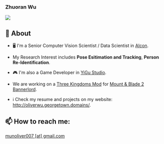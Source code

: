 ### Zhuoran Wu

![](https://komarev.com/ghpvc/?username=WuZhuoran)

## 👋 About

* 🖥️ I'm a Senior Computer Vision Scientist / Data Scientist in [Alcon](https://www.alcon.com/).
* My Research Interest includes **Pose Esitimation and Tracking**, **Person Re-Identification**.

* 🎮 I'm also a Game Developer in [YiGu Studio](https://github.com/YiGu-Studio).
* We are working on a [Three Kingdoms Mod](https://www.moddb.com/mods/three-kingdoms) for [Mount & Blade 2 Bannerlord](https://www.taleworlds.com/en/Games/Bannerlord).

* ℹ️ Check my resume and projects on my website: http://oliverwu.georgetown.domains/.

## 📫 How to reach me:

[munoliver007 \[at\] gmail.com](mailto:munoliver007@gmail.com)
